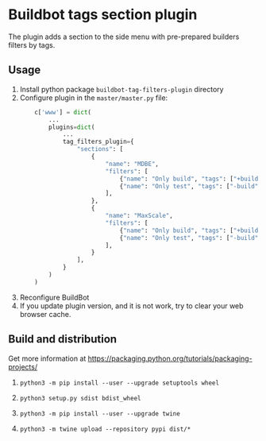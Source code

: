 # Buildbot tags section plugin

The plugin adds a section to the side menu with pre-prepared builders filters by tags.

## Usage

1. Install python package `buildbot-tag-filters-plugin`
directory
2. Configure plugin in the `master/master.py` file:
    ```python
        c['www'] = dict(
            ...
            plugins=dict(
                ...
                tag_filters_plugin={
                    "sections": [
                        {
                            "name": "MDBE",
                            "filters": [
                                {"name": "Only build", "tags": ["+build", "-test"]},
                                {"name": "Only test", "tags": ["-build", "+test"]}
                            ],
                        },
                        {
                            "name": "MaxScale",
                            "filters": [
                                {"name": "Only build", "tags": ["+build", "-test"]},
                                {"name": "Only test", "tags": ["-build", "+test"]}
                            ],
                        }
                    ],
                }
            )
        )
    ```
3. Reconfigure BuildBot
4. If you update plugin version, and it is not work, try to clear your web browser cache.

## Build and distribution

Get more information at https://packaging.python.org/tutorials/packaging-projects/

1. 
    ```
    python3 -m pip install --user --upgrade setuptools wheel
    ```
2.
    ```
    python3 setup.py sdist bdist_wheel
    ```
3.
    ```
    python3 -m pip install --user --upgrade twine
    ```
4.
    ```
    python3 -m twine upload --repository pypi dist/*
    ```